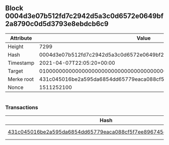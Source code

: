 ## Block 0004d3e07b512fd7c2942d5a3c0d6572e0649bf2a8790c0d5d3793e8ebdcb6c9

Attribute | Value
--- | ---
Height | 7299
Hash | 0004d3e07b512fd7c2942d5a3c0d6572e0649bf2a8790c0d5d3793e8ebdcb6c9
Timestamp | 2021-04-07T22:05:20+00:00
Target | 0100000000000000000000000000000000000000000000000000000000000000
Merke root | 431c045016be2a595da6854dd65779eaca088cf5f7ee896745ea08fb9c7ed2f8
Nonce | 1511252100

```

```

### Transactions

Hash | Amount
--- | ---
[431c045016be2a595da6854dd65779eaca088cf5f7ee896745ea08fb9c7ed2f8](431c045016be2a595da6854dd65779eaca088cf5f7ee896745ea08fb9c7ed2f8.md) | 10.00000000 SKEPTI 
